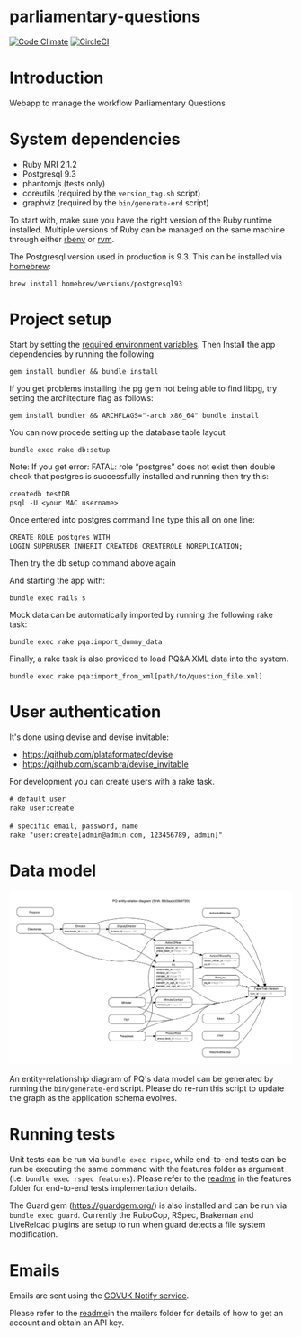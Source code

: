parliamentary-questions
=======================

[![Code Climate](https://codeclimate.com/github/ministryofjustice/parliamentary-questions/badges/gpa.svg)](https://codeclimate.com/github/ministryofjustice/parliamentary-questions)
[![CircleCI](https://circleci.com/gh/ministryofjustice/parliamentary-questions.svg?style=svg)](https://circleci.com/gh/ministryofjustice/parliamentary-questions)

# Introduction
Webapp to manage the workflow Parliamentary Questions

# System dependencies

- Ruby MRI 2.1.2
- Postgresql 9.3
- phantomjs  (tests only)
- coreutils (required by the `version_tag.sh` script)
- graphviz (required by the `bin/generate-erd` script)

To start with, make sure you have the right version of the Ruby runtime installed.
Multiple versions of Ruby can be managed on the same machine through either [rbenv](https://github.com/sstephenson/rbenv)
or [rvm](https://rvm.io/).

The Postgresql version used in production is 9.3. This can be installed via [homebrew](brew.sh):

    brew install homebrew/versions/postgresql93

# Project setup

Start by setting the [required environment variables](https://github.com/ministryofjustice/parliamentary-questions/tree/dev/config).
Then Install the app dependencies by running the following

    gem install bundler && bundle install

If you get problems installing the pg gem not being able to find libpg, try setting the architecture flag as follows:

    gem install bundler && ARCHFLAGS="-arch x86_64" bundle install

You can now procede setting up the database table layout

    bundle exec rake db:setup

Note: If you get error: FATAL: role “postgres” does not exist then double check that postgres is successfully installed and running then try this:

    createdb testDB
    psql -U <your MAC username>

  Once entered into postgres command line type this all on one line:

    CREATE ROLE postgres WITH
    LOGIN SUPERUSER INHERIT CREATEDB CREATEROLE NOREPLICATION;

  Then try the db setup command above again

And starting the app with:

    bundle exec rails s

Mock data can be automatically imported by running the following rake task:

    bundle exec rake pqa:import_dummy_data

Finally, a rake task is also provided to load PQ&A XML data into the system.

    bundle exec rake pqa:import_from_xml[path/to/question_file.xml]

# User authentication

It's done using devise and devise invitable:

* https://github.com/plataformatec/devise
* https://github.com/scambra/devise_invitable

For development you can create users with a rake task.
```
# default user
rake user:create

# specific email, password, name
rake "user:create[admin@admin.com, 123456789, admin]"
```

# Data model

![PQ entity-relations diagram](https://github.com/ministryofjustice/parliamentary-questions/blob/dev/erd.png)

An entity-relationship diagram of PQ's data model can be generated by running
the `bin/generate-erd` script. Please do re-run this script to update the graph as
the application schema evolves.

# Running tests

Unit tests can be run via `bundle exec rspec`, while end-to-end tests can
be run be executing the same command with the features folder as argument (i.e.
`bundle exec rspec features`). Please refer to the [readme](https://github.com/ministryofjustice/parliamentary-questions/tree/dev/features) in the features folder
for end-to-end tests implementation details.

The Guard gem (https://guardgem.org/) is also installed and can be run via `bundle exec guard`.  Currently the RuboCop, RSpec, Brakeman and LiveReload plugins are setup to run when guard detects a file system modification.

# Emails
Emails are sent using the [GOVUK Notify service](https://www.notifications.service.gov.uk).

Please refer to the [readme](https://github.com/ministryofjustice/parliamentary-questions/tree/dev/app/mailers)in the mailers folder
for details of how to get an account and obtain an API key.

